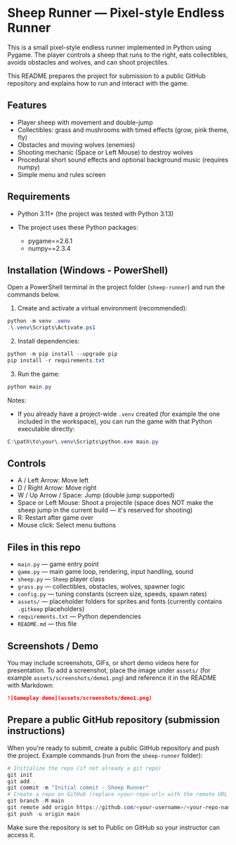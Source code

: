 
# Sheep Runner — Pixel-style Endless Runner

This is a small pixel-style endless runner implemented in Python using Pygame. The player controls a sheep that runs to the right, eats collectibles, avoids obstacles and wolves, and can shoot projectiles.

This README prepares the project for submission to a public GitHub repository and explains how to run and interact with the game.

## Features

- Player sheep with movement and double-jump
- Collectibles: grass and mushrooms with timed effects (grow, pink theme, fly)
- Obstacles and moving wolves (enemies)
- Shooting mechanic (Space or Left Mouse) to destroy wolves
- Procedural short sound effects and optional background music (requires numpy)
- Simple menu and rules screen

## Requirements

- Python 3.11+ (the project was tested with Python 3.13)
- The project uses these Python packages:

  - pygame==2.6.1
  - numpy==2.3.4

## Installation (Windows - PowerShell)

Open a PowerShell terminal in the project folder (`sheep-runner`) and run the commands below.

1) Create and activate a virtual environment (recommended):

```powershell
python -m venv .venv
.\.venv\Scripts\Activate.ps1
```

2) Install dependencies:

```powershell
python -m pip install --upgrade pip
pip install -r requirements.txt
```

3) Run the game:

```powershell
python main.py
```

Notes:
- If you already have a project-wide `.venv` created (for example the one included in the workspace), you can run the game with that Python executable directly:

```powershell
C:\path\to\your\.venv\Scripts\python.exe main.py
```

## Controls

- A / Left Arrow: Move left
- D / Right Arrow: Move right
- W / Up Arrow / Space: Jump (double jump supported)
- Space or Left Mouse: Shoot a projectile (space does NOT make the sheep jump in the current build — it's reserved for shooting)
- R: Restart after game over
- Mouse click: Select menu buttons

## Files in this repo

- `main.py` — game entry point
- `game.py` — main game loop, rendering, input handling, sound
- `sheep.py` — `Sheep` player class
- `grass.py` — collectibles, obstacles, wolves, spawner logic
- `config.py` — tuning constants (screen size, speeds, spawn rates)
- `assets/` — placeholder folders for sprites and fonts (currently contains `.gitkeep` placeholders)
- `requirements.txt` — Python dependencies
- `README.md` — this file

## Screenshots / Demo

You may include screenshots, GIFs, or short demo videos here for presentation. To add a screenshot, place the image under `assets/` (for example `assets/screenshots/demo1.png`) and reference it in the README with Markdown:

```markdown
![Gameplay demo](assets/screenshots/demo1.png)
```

## Prepare a public GitHub repository (submission instructions)

When you're ready to submit, create a public GitHub repository and push the project. Example commands (run from the `sheep-runner` folder):

```powershell
# Initialize the repo (if not already a git repo)
git init
git add .
git commit -m "Initial commit - Sheep Runner"
# Create a repo on GitHub (replace <your-repo-url> with the remote URL from GitHub)
git branch -M main
git remote add origin https://github.com/<your-username>/<your-repo-name>.git
git push -u origin main
```

Make sure the repository is set to Public on GitHub so your instructor can access it.




